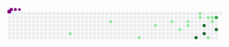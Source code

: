 <svg viewBox="-16 -32 880 192" width="880" height="192" xmlns="http://www.w3.org/2000/svg"><style>@keyframes c0{13.2%{fill:var(--c1)}13.22%,to{fill:var(--ce)}}@keyframes c1{21.37%{fill:var(--c1)}21.39%,to{fill:var(--ce)}}@keyframes c2{28.29%{fill:var(--c1)}28.31%,to{fill:var(--ce)}}@keyframes c3{32.69%{fill:var(--c1)}32.71%,to{fill:var(--ce)}}@keyframes c4{35.84%{fill:var(--c1)}35.86%,to{fill:var(--ce)}}@keyframes c5{40.87%{fill:var(--c1)}40.89%,to{fill:var(--ce)}}@keyframes c6{38.35%{fill:var(--c1)}38.37%,to{fill:var(--ce)}}@keyframes c7{38.98%{fill:var(--c1)}39%,to{fill:var(--ce)}}@keyframes c8{66.03%{fill:var(--c4)}66.05%,to{fill:var(--ce)}}@keyframes c9{46.53%{fill:var(--c1)}46.55%,to{fill:var(--ce)}}@keyframes ca{45.9%{fill:var(--c1)}45.92%,to{fill:var(--ce)}}@keyframes cb{62.88%{fill:var(--c4)}62.9%,to{fill:var(--ce)}}@keyframes cc{64.14%{fill:var(--c4)}64.16%,to{fill:var(--ce)}}@keyframes cd{48.42%{fill:var(--c1)}48.44%,to{fill:var(--ce)}}@keyframes ce{52.82%{fill:var(--c1)}52.84%,to{fill:var(--ce)}}@keyframes cf{49.05%{fill:var(--c1)}49.07%,to{fill:var(--ce)}}@keyframes cg{49.68%{fill:var(--c1)}49.7%,to{fill:var(--ce)}}@keyframes ch{57.22%{fill:var(--c3)}57.24%,to{fill:var(--ce)}}@keyframes ci{60.37%{fill:var(--c4)}60.39%,to{fill:var(--ce)}}@keyframes u0{13.2%{transform:scale(0,1)}13.22%,21.37%{transform:scale(.07,1)}21.39%,28.29%{transform:scale(.14,1)}28.31%,32.69%{transform:scale(.21,1)}32.71%,35.84%{transform:scale(.29,1)}35.86%,38.35%{transform:scale(.36,1)}38.37%,38.98%{transform:scale(.43,1)}39%,40.87%{transform:scale(.5,1)}40.89%,45.9%{transform:scale(.57,1)}45.92%,46.53%{transform:scale(.64,1)}46.55%,48.42%{transform:scale(.71,1)}48.44%,49.05%{transform:scale(.79,1)}49.07%,49.68%{transform:scale(.86,1)}49.7%,52.82%{transform:scale(.93,1)}52.84%,to{transform:scale(1,1)}}@keyframes u1{57.22%{transform:scale(0,1)}57.24%,to{transform:scale(1,1)}}@keyframes u2{60.37%{transform:scale(0,1)}60.39%,62.88%{transform:scale(.25,1)}62.9%,64.14%{transform:scale(.5,1)}64.16%,66.03%{transform:scale(.75,1)}66.05%,to{transform:scale(1,1)}}@keyframes s0{0%,99.37%{transform:translate(0,-16px)}.63%{transform:translate(0,0)}10.06%{transform:translate(240px,0)}13.21%{transform:translate(240px,80px)}19.5%{transform:translate(400px,80px)}21.38%{transform:translate(400px,32px)}25.79%{transform:translate(512px,32px)}28.3%{transform:translate(512px,96px)}30.82%{transform:translate(576px,96px)}32.7%{transform:translate(576px,48px)}35.22%{transform:translate(640px,48px)}35.85%{transform:translate(640px,32px)}38.36%{transform:translate(704px,32px)}38.99%{transform:translate(704px,48px)}40.25%{transform:translate(672px,48px)}40.88%{transform:translate(672px,64px)}44.03%{transform:translate(752px,64px)}46.54%{transform:translate(752px,0)}47.8%{transform:translate(784px,0)}48.43%{transform:translate(784px,16px)}49.06%{transform:translate(800px,16px)}49.69%{transform:translate(800px,32px)}50.31%{transform:translate(784px,32px)}52.83%{transform:translate(784px,96px)}53.46%{transform:translate(800px,96px)}55.35%,61.64%{transform:translate(800px,48px)}55.97%{transform:translate(816px,48px)}57.23%{transform:translate(816px,16px)}57.86%{transform:translate(832px,16px)}58.49%{transform:translate(832px,32px)}59.12%{transform:translate(816px,32px)}60.38%{transform:translate(816px,64px)}61.01%{transform:translate(800px,64px)}62.89%{transform:translate(768px,48px)}64.15%{transform:translate(768px,80px)}65.41%{transform:translate(736px,80px)}66.04%{transform:translate(736px,96px)}86.79%{transform:translate(208px,96px)}88.05%{transform:translate(208px,64px)}89.94%{transform:translate(160px,64px)}90.57%{transform:translate(160px,48px)}93.08%{transform:translate(96px,48px)}93.71%{transform:translate(96px,32px)}94.97%{transform:translate(64px,32px)}95.6%{transform:translate(64px,16px)}96.23%{transform:translate(48px,16px)}97.48%{transform:translate(48px,-16px)}}@keyframes s1{0%,99.37%{transform:translate(16px,-16px)}.63%{transform:translate(0,-16px)}1.26%{transform:translate(0,0)}10.69%{transform:translate(240px,0)}13.84%{transform:translate(240px,80px)}20.13%{transform:translate(400px,80px)}22.01%{transform:translate(400px,32px)}26.42%{transform:translate(512px,32px)}28.93%{transform:translate(512px,96px)}31.45%{transform:translate(576px,96px)}33.33%{transform:translate(576px,48px)}35.85%{transform:translate(640px,48px)}36.48%{transform:translate(640px,32px)}38.99%{transform:translate(704px,32px)}39.62%{transform:translate(704px,48px)}40.88%{transform:translate(672px,48px)}41.51%{transform:translate(672px,64px)}44.65%{transform:translate(752px,64px)}47.17%{transform:translate(752px,0)}48.43%{transform:translate(784px,0)}49.06%{transform:translate(784px,16px)}49.69%{transform:translate(800px,16px)}50.31%{transform:translate(800px,32px)}50.94%{transform:translate(784px,32px)}53.46%{transform:translate(784px,96px)}54.09%{transform:translate(800px,96px)}55.97%,62.26%{transform:translate(800px,48px)}56.6%{transform:translate(816px,48px)}57.86%{transform:translate(816px,16px)}58.49%{transform:translate(832px,16px)}59.12%{transform:translate(832px,32px)}59.75%{transform:translate(816px,32px)}61.01%{transform:translate(816px,64px)}61.64%{transform:translate(800px,64px)}63.52%{transform:translate(768px,48px)}64.78%{transform:translate(768px,80px)}66.04%{transform:translate(736px,80px)}66.67%{transform:translate(736px,96px)}87.42%{transform:translate(208px,96px)}88.68%{transform:translate(208px,64px)}90.57%{transform:translate(160px,64px)}91.19%{transform:translate(160px,48px)}93.71%{transform:translate(96px,48px)}94.34%{transform:translate(96px,32px)}95.6%{transform:translate(64px,32px)}96.23%{transform:translate(64px,16px)}96.86%{transform:translate(48px,16px)}98.11%{transform:translate(48px,-16px)}}@keyframes s2{0%,99.37%{transform:translate(32px,-16px)}1.26%{transform:translate(0,-16px)}1.89%{transform:translate(0,0)}11.32%{transform:translate(240px,0)}14.47%{transform:translate(240px,80px)}20.75%{transform:translate(400px,80px)}22.64%{transform:translate(400px,32px)}27.04%{transform:translate(512px,32px)}29.56%{transform:translate(512px,96px)}32.08%{transform:translate(576px,96px)}33.96%{transform:translate(576px,48px)}36.48%{transform:translate(640px,48px)}37.11%{transform:translate(640px,32px)}39.62%{transform:translate(704px,32px)}40.25%{transform:translate(704px,48px)}41.51%{transform:translate(672px,48px)}42.14%{transform:translate(672px,64px)}45.28%{transform:translate(752px,64px)}47.8%{transform:translate(752px,0)}49.06%{transform:translate(784px,0)}49.69%{transform:translate(784px,16px)}50.31%{transform:translate(800px,16px)}50.94%{transform:translate(800px,32px)}51.57%{transform:translate(784px,32px)}54.09%{transform:translate(784px,96px)}54.72%{transform:translate(800px,96px)}56.6%,62.89%{transform:translate(800px,48px)}57.23%{transform:translate(816px,48px)}58.49%{transform:translate(816px,16px)}59.12%{transform:translate(832px,16px)}59.75%{transform:translate(832px,32px)}60.38%{transform:translate(816px,32px)}61.64%{transform:translate(816px,64px)}62.26%{transform:translate(800px,64px)}64.15%{transform:translate(768px,48px)}65.41%{transform:translate(768px,80px)}66.67%{transform:translate(736px,80px)}67.3%{transform:translate(736px,96px)}88.05%{transform:translate(208px,96px)}89.31%{transform:translate(208px,64px)}91.19%{transform:translate(160px,64px)}91.82%{transform:translate(160px,48px)}94.34%{transform:translate(96px,48px)}94.97%{transform:translate(96px,32px)}96.23%{transform:translate(64px,32px)}96.86%{transform:translate(64px,16px)}97.48%{transform:translate(48px,16px)}98.74%{transform:translate(48px,-16px)}}@keyframes s3{0%,99.37%{transform:translate(48px,-16px)}1.89%{transform:translate(0,-16px)}2.52%{transform:translate(0,0)}11.95%{transform:translate(240px,0)}15.09%{transform:translate(240px,80px)}21.38%{transform:translate(400px,80px)}23.27%{transform:translate(400px,32px)}27.67%{transform:translate(512px,32px)}30.19%{transform:translate(512px,96px)}32.7%{transform:translate(576px,96px)}34.59%{transform:translate(576px,48px)}37.11%{transform:translate(640px,48px)}37.74%{transform:translate(640px,32px)}40.25%{transform:translate(704px,32px)}40.88%{transform:translate(704px,48px)}42.14%{transform:translate(672px,48px)}42.77%{transform:translate(672px,64px)}45.91%{transform:translate(752px,64px)}48.43%{transform:translate(752px,0)}49.69%{transform:translate(784px,0)}50.31%{transform:translate(784px,16px)}50.94%{transform:translate(800px,16px)}51.57%{transform:translate(800px,32px)}52.2%{transform:translate(784px,32px)}54.72%{transform:translate(784px,96px)}55.35%{transform:translate(800px,96px)}57.23%,63.52%{transform:translate(800px,48px)}57.86%{transform:translate(816px,48px)}59.12%{transform:translate(816px,16px)}59.75%{transform:translate(832px,16px)}60.38%{transform:translate(832px,32px)}61.01%{transform:translate(816px,32px)}62.26%{transform:translate(816px,64px)}62.89%{transform:translate(800px,64px)}64.78%{transform:translate(768px,48px)}66.04%{transform:translate(768px,80px)}67.3%{transform:translate(736px,80px)}67.92%{transform:translate(736px,96px)}88.68%{transform:translate(208px,96px)}89.94%{transform:translate(208px,64px)}91.82%{transform:translate(160px,64px)}92.45%{transform:translate(160px,48px)}94.97%{transform:translate(96px,48px)}95.6%{transform:translate(96px,32px)}96.86%{transform:translate(64px,32px)}97.48%{transform:translate(64px,16px)}98.11%{transform:translate(48px,16px)}}:root{--cb:#1b1f230a;--cs:purple;--ce:#ebedf0;--c0:#ebedf0;--c1:#9be9a8;--c2:#40c463;--c3:#30a14e;--c4:#216e39}@media (prefers-color-scheme:dark){:root{--cb:#1b1f230a;--cs:purple;--ce:#161b22;--c1:#01311f;--c2:#034525;--c3:#0f6d31;--c4:#00c647}}.c{shape-rendering:geometricPrecision;rx:2;ry:2;fill:var(--ce);stroke-width:1px;stroke:var(--cb);animation:none 15900ms linear infinite}.c.c0,.c.c1{fill:var(--c1);animation-name:c0}.c.c1{animation-name:c1}.c.c2,.c.c3,.c.c4{fill:var(--c1);animation-name:c2}.c.c3,.c.c4{animation-name:c3}.c.c4{animation-name:c4}.c.c5,.c.c6,.c.c7{fill:var(--c1);animation-name:c5}.c.c6,.c.c7{animation-name:c6}.c.c7{animation-name:c7}.c.c8{fill:var(--c4);animation-name:c8}.c.c9,.c.ca{fill:var(--c1);animation-name:c9}.c.ca{animation-name:ca}.c.cb,.c.cc{fill:var(--c4);animation-name:cb}.c.cc{animation-name:cc}.c.cd{fill:var(--c1);animation-name:cd}.c.ce,.c.cf,.c.cg{fill:var(--c1);animation-name:ce}.c.cf,.c.cg{animation-name:cf}.c.cg{animation-name:cg}.c.ch{fill:var(--c3);animation-name:ch}.c.ci{fill:var(--c4);animation-name:ci}.s,.u{animation:none linear 15900ms infinite}.u,.u.u0{transform-origin:0 0}.u{transform:scale(0,1)}.u.u0{fill:var(--c1);animation-name:u0}.u.u1{fill:var(--c3);animation-name:u1;transform-origin:624.8px 0}.u.u2{fill:var(--c4);animation-name:u2;transform-origin:669.5px 0}.s{shape-rendering:geometricPrecision;fill:var(--cs)}.s.s0{transform:translate(0,-16px);animation-name:s0}.s.s1{transform:translate(16px,-16px);animation-name:s1}.s.s2{transform:translate(32px,-16px);animation-name:s2}.s.s3{transform:translate(48px,-16px);animation-name:s3}</style><rect class="c" x="2" y="2" width="12" height="12"/><rect class="c" x="2" y="18" width="12" height="12"/><rect class="c" x="2" y="34" width="12" height="12"/><rect class="c" x="2" y="50" width="12" height="12"/><rect class="c" x="2" y="66" width="12" height="12"/><rect class="c" x="2" y="82" width="12" height="12"/><rect class="c" x="2" y="98" width="12" height="12"/><rect class="c" x="18" y="2" width="12" height="12"/><rect class="c" x="18" y="18" width="12" height="12"/><rect class="c" x="18" y="34" width="12" height="12"/><rect class="c" x="18" y="50" width="12" height="12"/><rect class="c" x="18" y="66" width="12" height="12"/><rect class="c" x="18" y="82" width="12" height="12"/><rect class="c" x="18" y="98" width="12" height="12"/><rect class="c" x="34" y="2" width="12" height="12"/><rect class="c" x="34" y="18" width="12" height="12"/><rect class="c" x="34" y="34" width="12" height="12"/><rect class="c" x="34" y="50" width="12" height="12"/><rect class="c" x="34" y="66" width="12" height="12"/><rect class="c" x="34" y="82" width="12" height="12"/><rect class="c" x="34" y="98" width="12" height="12"/><rect class="c" x="50" y="2" width="12" height="12"/><rect class="c" x="50" y="18" width="12" height="12"/><rect class="c" x="50" y="34" width="12" height="12"/><rect class="c" x="50" y="50" width="12" height="12"/><rect class="c" x="50" y="66" width="12" height="12"/><rect class="c" x="50" y="82" width="12" height="12"/><rect class="c" x="50" y="98" width="12" height="12"/><rect class="c" x="66" y="2" width="12" height="12"/><rect class="c" x="66" y="18" width="12" height="12"/><rect class="c" x="66" y="34" width="12" height="12"/><rect class="c" x="66" y="50" width="12" height="12"/><rect class="c" x="66" y="66" width="12" height="12"/><rect class="c" x="66" y="82" width="12" height="12"/><rect class="c" x="66" y="98" width="12" height="12"/><rect class="c" x="82" y="2" width="12" height="12"/><rect class="c" x="82" y="18" width="12" height="12"/><rect class="c" x="82" y="34" width="12" height="12"/><rect class="c" x="82" y="50" width="12" height="12"/><rect class="c" x="82" y="66" width="12" height="12"/><rect class="c" x="82" y="82" width="12" height="12"/><rect class="c" x="82" y="98" width="12" height="12"/><rect class="c" x="98" y="2" width="12" height="12"/><rect class="c" x="98" y="18" width="12" height="12"/><rect class="c" x="98" y="34" width="12" height="12"/><rect class="c" x="98" y="50" width="12" height="12"/><rect class="c" x="98" y="66" width="12" height="12"/><rect class="c" x="98" y="82" width="12" height="12"/><rect class="c" x="98" y="98" width="12" height="12"/><rect class="c" x="114" y="2" width="12" height="12"/><rect class="c" x="114" y="18" width="12" height="12"/><rect class="c" x="114" y="34" width="12" height="12"/><rect class="c" x="114" y="50" width="12" height="12"/><rect class="c" x="114" y="66" width="12" height="12"/><rect class="c" x="114" y="82" width="12" height="12"/><rect class="c" x="114" y="98" width="12" height="12"/><rect class="c" x="130" y="2" width="12" height="12"/><rect class="c" x="130" y="18" width="12" height="12"/><rect class="c" x="130" y="34" width="12" height="12"/><rect class="c" x="130" y="50" width="12" height="12"/><rect class="c" x="130" y="66" width="12" height="12"/><rect class="c" x="130" y="82" width="12" height="12"/><rect class="c" x="130" y="98" width="12" height="12"/><rect class="c" x="146" y="2" width="12" height="12"/><rect class="c" x="146" y="18" width="12" height="12"/><rect class="c" x="146" y="34" width="12" height="12"/><rect class="c" x="146" y="50" width="12" height="12"/><rect class="c" x="146" y="66" width="12" height="12"/><rect class="c" x="146" y="82" width="12" height="12"/><rect class="c" x="146" y="98" width="12" height="12"/><rect class="c" x="162" y="2" width="12" height="12"/><rect class="c" x="162" y="18" width="12" height="12"/><rect class="c" x="162" y="34" width="12" height="12"/><rect class="c" x="162" y="50" width="12" height="12"/><rect class="c" x="162" y="66" width="12" height="12"/><rect class="c" x="162" y="82" width="12" height="12"/><rect class="c" x="162" y="98" width="12" height="12"/><rect class="c" x="178" y="2" width="12" height="12"/><rect class="c" x="178" y="18" width="12" height="12"/><rect class="c" x="178" y="34" width="12" height="12"/><rect class="c" x="178" y="50" width="12" height="12"/><rect class="c" x="178" y="66" width="12" height="12"/><rect class="c" x="178" y="82" width="12" height="12"/><rect class="c" x="178" y="98" width="12" height="12"/><rect class="c" x="194" y="2" width="12" height="12"/><rect class="c" x="194" y="18" width="12" height="12"/><rect class="c" x="194" y="34" width="12" height="12"/><rect class="c" x="194" y="50" width="12" height="12"/><rect class="c" x="194" y="66" width="12" height="12"/><rect class="c" x="194" y="82" width="12" height="12"/><rect class="c" x="194" y="98" width="12" height="12"/><rect class="c" x="210" y="2" width="12" height="12"/><rect class="c" x="210" y="18" width="12" height="12"/><rect class="c" x="210" y="34" width="12" height="12"/><rect class="c" x="210" y="50" width="12" height="12"/><rect class="c" x="210" y="66" width="12" height="12"/><rect class="c" x="210" y="82" width="12" height="12"/><rect class="c" x="210" y="98" width="12" height="12"/><rect class="c" x="226" y="2" width="12" height="12"/><rect class="c" x="226" y="18" width="12" height="12"/><rect class="c" x="226" y="34" width="12" height="12"/><rect class="c" x="226" y="50" width="12" height="12"/><rect class="c" x="226" y="66" width="12" height="12"/><rect class="c" x="226" y="82" width="12" height="12"/><rect class="c" x="226" y="98" width="12" height="12"/><rect class="c" x="242" y="2" width="12" height="12"/><rect class="c" x="242" y="18" width="12" height="12"/><rect class="c" x="242" y="34" width="12" height="12"/><rect class="c" x="242" y="50" width="12" height="12"/><rect class="c" x="242" y="66" width="12" height="12"/><rect class="c c0" x="242" y="82" width="12" height="12"/><rect class="c" x="242" y="98" width="12" height="12"/><rect class="c" x="258" y="2" width="12" height="12"/><rect class="c" x="258" y="18" width="12" height="12"/><rect class="c" x="258" y="34" width="12" height="12"/><rect class="c" x="258" y="50" width="12" height="12"/><rect class="c" x="258" y="66" width="12" height="12"/><rect class="c" x="258" y="82" width="12" height="12"/><rect class="c" x="258" y="98" width="12" height="12"/><rect class="c" x="274" y="2" width="12" height="12"/><rect class="c" x="274" y="18" width="12" height="12"/><rect class="c" x="274" y="34" width="12" height="12"/><rect class="c" x="274" y="50" width="12" height="12"/><rect class="c" x="274" y="66" width="12" height="12"/><rect class="c" x="274" y="82" width="12" height="12"/><rect class="c" x="274" y="98" width="12" height="12"/><rect class="c" x="290" y="2" width="12" height="12"/><rect class="c" x="290" y="18" width="12" height="12"/><rect class="c" x="290" y="34" width="12" height="12"/><rect class="c" x="290" y="50" width="12" height="12"/><rect class="c" x="290" y="66" width="12" height="12"/><rect class="c" x="290" y="82" width="12" height="12"/><rect class="c" x="290" y="98" width="12" height="12"/><rect class="c" x="306" y="2" width="12" height="12"/><rect class="c" x="306" y="18" width="12" height="12"/><rect class="c" x="306" y="34" width="12" height="12"/><rect class="c" x="306" y="50" width="12" height="12"/><rect class="c" x="306" y="66" width="12" height="12"/><rect class="c" x="306" y="82" width="12" height="12"/><rect class="c" x="306" y="98" width="12" height="12"/><rect class="c" x="322" y="2" width="12" height="12"/><rect class="c" x="322" y="18" width="12" height="12"/><rect class="c" x="322" y="34" width="12" height="12"/><rect class="c" x="322" y="50" width="12" height="12"/><rect class="c" x="322" y="66" width="12" height="12"/><rect class="c" x="322" y="82" width="12" height="12"/><rect class="c" x="322" y="98" width="12" height="12"/><rect class="c" x="338" y="2" width="12" height="12"/><rect class="c" x="338" y="18" width="12" height="12"/><rect class="c" x="338" y="34" width="12" height="12"/><rect class="c" x="338" y="50" width="12" height="12"/><rect class="c" x="338" y="66" width="12" height="12"/><rect class="c" x="338" y="82" width="12" height="12"/><rect class="c" x="338" y="98" width="12" height="12"/><rect class="c" x="354" y="2" width="12" height="12"/><rect class="c" x="354" y="18" width="12" height="12"/><rect class="c" x="354" y="34" width="12" height="12"/><rect class="c" x="354" y="50" width="12" height="12"/><rect class="c" x="354" y="66" width="12" height="12"/><rect class="c" x="354" y="82" width="12" height="12"/><rect class="c" x="354" y="98" width="12" height="12"/><rect class="c" x="370" y="2" width="12" height="12"/><rect class="c" x="370" y="18" width="12" height="12"/><rect class="c" x="370" y="34" width="12" height="12"/><rect class="c" x="370" y="50" width="12" height="12"/><rect class="c" x="370" y="66" width="12" height="12"/><rect class="c" x="370" y="82" width="12" height="12"/><rect class="c" x="370" y="98" width="12" height="12"/><rect class="c" x="386" y="2" width="12" height="12"/><rect class="c" x="386" y="18" width="12" height="12"/><rect class="c" x="386" y="34" width="12" height="12"/><rect class="c" x="386" y="50" width="12" height="12"/><rect class="c" x="386" y="66" width="12" height="12"/><rect class="c" x="386" y="82" width="12" height="12"/><rect class="c" x="386" y="98" width="12" height="12"/><rect class="c" x="402" y="2" width="12" height="12"/><rect class="c" x="402" y="18" width="12" height="12"/><rect class="c c1" x="402" y="34" width="12" height="12"/><rect class="c" x="402" y="50" width="12" height="12"/><rect class="c" x="402" y="66" width="12" height="12"/><rect class="c" x="402" y="82" width="12" height="12"/><rect class="c" x="402" y="98" width="12" height="12"/><rect class="c" x="418" y="2" width="12" height="12"/><rect class="c" x="418" y="18" width="12" height="12"/><rect class="c" x="418" y="34" width="12" height="12"/><rect class="c" x="418" y="50" width="12" height="12"/><rect class="c" x="418" y="66" width="12" height="12"/><rect class="c" x="418" y="82" width="12" height="12"/><rect class="c" x="418" y="98" width="12" height="12"/><rect class="c" x="434" y="2" width="12" height="12"/><rect class="c" x="434" y="18" width="12" height="12"/><rect class="c" x="434" y="34" width="12" height="12"/><rect class="c" x="434" y="50" width="12" height="12"/><rect class="c" x="434" y="66" width="12" height="12"/><rect class="c" x="434" y="82" width="12" height="12"/><rect class="c" x="434" y="98" width="12" height="12"/><rect class="c" x="450" y="2" width="12" height="12"/><rect class="c" x="450" y="18" width="12" height="12"/><rect class="c" x="450" y="34" width="12" height="12"/><rect class="c" x="450" y="50" width="12" height="12"/><rect class="c" x="450" y="66" width="12" height="12"/><rect class="c" x="450" y="82" width="12" height="12"/><rect class="c" x="450" y="98" width="12" height="12"/><rect class="c" x="466" y="2" width="12" height="12"/><rect class="c" x="466" y="18" width="12" height="12"/><rect class="c" x="466" y="34" width="12" height="12"/><rect class="c" x="466" y="50" width="12" height="12"/><rect class="c" x="466" y="66" width="12" height="12"/><rect class="c" x="466" y="82" width="12" height="12"/><rect class="c" x="466" y="98" width="12" height="12"/><rect class="c" x="482" y="2" width="12" height="12"/><rect class="c" x="482" y="18" width="12" height="12"/><rect class="c" x="482" y="34" width="12" height="12"/><rect class="c" x="482" y="50" width="12" height="12"/><rect class="c" x="482" y="66" width="12" height="12"/><rect class="c" x="482" y="82" width="12" height="12"/><rect class="c" x="482" y="98" width="12" height="12"/><rect class="c" x="498" y="2" width="12" height="12"/><rect class="c" x="498" y="18" width="12" height="12"/><rect class="c" x="498" y="34" width="12" height="12"/><rect class="c" x="498" y="50" width="12" height="12"/><rect class="c" x="498" y="66" width="12" height="12"/><rect class="c" x="498" y="82" width="12" height="12"/><rect class="c" x="498" y="98" width="12" height="12"/><rect class="c" x="514" y="2" width="12" height="12"/><rect class="c" x="514" y="18" width="12" height="12"/><rect class="c" x="514" y="34" width="12" height="12"/><rect class="c" x="514" y="50" width="12" height="12"/><rect class="c" x="514" y="66" width="12" height="12"/><rect class="c" x="514" y="82" width="12" height="12"/><rect class="c c2" x="514" y="98" width="12" height="12"/><rect class="c" x="530" y="2" width="12" height="12"/><rect class="c" x="530" y="18" width="12" height="12"/><rect class="c" x="530" y="34" width="12" height="12"/><rect class="c" x="530" y="50" width="12" height="12"/><rect class="c" x="530" y="66" width="12" height="12"/><rect class="c" x="530" y="82" width="12" height="12"/><rect class="c" x="530" y="98" width="12" height="12"/><rect class="c" x="546" y="2" width="12" height="12"/><rect class="c" x="546" y="18" width="12" height="12"/><rect class="c" x="546" y="34" width="12" height="12"/><rect class="c" x="546" y="50" width="12" height="12"/><rect class="c" x="546" y="66" width="12" height="12"/><rect class="c" x="546" y="82" width="12" height="12"/><rect class="c" x="546" y="98" width="12" height="12"/><rect class="c" x="562" y="2" width="12" height="12"/><rect class="c" x="562" y="18" width="12" height="12"/><rect class="c" x="562" y="34" width="12" height="12"/><rect class="c" x="562" y="50" width="12" height="12"/><rect class="c" x="562" y="66" width="12" height="12"/><rect class="c" x="562" y="82" width="12" height="12"/><rect class="c" x="562" y="98" width="12" height="12"/><rect class="c" x="578" y="2" width="12" height="12"/><rect class="c" x="578" y="18" width="12" height="12"/><rect class="c" x="578" y="34" width="12" height="12"/><rect class="c c3" x="578" y="50" width="12" height="12"/><rect class="c" x="578" y="66" width="12" height="12"/><rect class="c" x="578" y="82" width="12" height="12"/><rect class="c" x="578" y="98" width="12" height="12"/><rect class="c" x="594" y="2" width="12" height="12"/><rect class="c" x="594" y="18" width="12" height="12"/><rect class="c" x="594" y="34" width="12" height="12"/><rect class="c" x="594" y="50" width="12" height="12"/><rect class="c" x="594" y="66" width="12" height="12"/><rect class="c" x="594" y="82" width="12" height="12"/><rect class="c" x="594" y="98" width="12" height="12"/><rect class="c" x="610" y="2" width="12" height="12"/><rect class="c" x="610" y="18" width="12" height="12"/><rect class="c" x="610" y="34" width="12" height="12"/><rect class="c" x="610" y="50" width="12" height="12"/><rect class="c" x="610" y="66" width="12" height="12"/><rect class="c" x="610" y="82" width="12" height="12"/><rect class="c" x="610" y="98" width="12" height="12"/><rect class="c" x="626" y="2" width="12" height="12"/><rect class="c" x="626" y="18" width="12" height="12"/><rect class="c" x="626" y="34" width="12" height="12"/><rect class="c" x="626" y="50" width="12" height="12"/><rect class="c" x="626" y="66" width="12" height="12"/><rect class="c" x="626" y="82" width="12" height="12"/><rect class="c" x="626" y="98" width="12" height="12"/><rect class="c" x="642" y="2" width="12" height="12"/><rect class="c" x="642" y="18" width="12" height="12"/><rect class="c c4" x="642" y="34" width="12" height="12"/><rect class="c" x="642" y="50" width="12" height="12"/><rect class="c" x="642" y="66" width="12" height="12"/><rect class="c" x="642" y="82" width="12" height="12"/><rect class="c" x="642" y="98" width="12" height="12"/><rect class="c" x="658" y="2" width="12" height="12"/><rect class="c" x="658" y="18" width="12" height="12"/><rect class="c" x="658" y="34" width="12" height="12"/><rect class="c" x="658" y="50" width="12" height="12"/><rect class="c" x="658" y="66" width="12" height="12"/><rect class="c" x="658" y="82" width="12" height="12"/><rect class="c" x="658" y="98" width="12" height="12"/><rect class="c" x="674" y="2" width="12" height="12"/><rect class="c" x="674" y="18" width="12" height="12"/><rect class="c" x="674" y="34" width="12" height="12"/><rect class="c" x="674" y="50" width="12" height="12"/><rect class="c c5" x="674" y="66" width="12" height="12"/><rect class="c" x="674" y="82" width="12" height="12"/><rect class="c" x="674" y="98" width="12" height="12"/><rect class="c" x="690" y="2" width="12" height="12"/><rect class="c" x="690" y="18" width="12" height="12"/><rect class="c" x="690" y="34" width="12" height="12"/><rect class="c" x="690" y="50" width="12" height="12"/><rect class="c" x="690" y="66" width="12" height="12"/><rect class="c" x="690" y="82" width="12" height="12"/><rect class="c" x="690" y="98" width="12" height="12"/><rect class="c" x="706" y="2" width="12" height="12"/><rect class="c" x="706" y="18" width="12" height="12"/><rect class="c c6" x="706" y="34" width="12" height="12"/><rect class="c c7" x="706" y="50" width="12" height="12"/><rect class="c" x="706" y="66" width="12" height="12"/><rect class="c" x="706" y="82" width="12" height="12"/><rect class="c" x="706" y="98" width="12" height="12"/><rect class="c" x="722" y="2" width="12" height="12"/><rect class="c" x="722" y="18" width="12" height="12"/><rect class="c" x="722" y="34" width="12" height="12"/><rect class="c" x="722" y="50" width="12" height="12"/><rect class="c" x="722" y="66" width="12" height="12"/><rect class="c" x="722" y="82" width="12" height="12"/><rect class="c" x="722" y="98" width="12" height="12"/><rect class="c" x="738" y="2" width="12" height="12"/><rect class="c" x="738" y="18" width="12" height="12"/><rect class="c" x="738" y="34" width="12" height="12"/><rect class="c" x="738" y="50" width="12" height="12"/><rect class="c" x="738" y="66" width="12" height="12"/><rect class="c" x="738" y="82" width="12" height="12"/><rect class="c c8" x="738" y="98" width="12" height="12"/><rect class="c c9" x="754" y="2" width="12" height="12"/><rect class="c ca" x="754" y="18" width="12" height="12"/><rect class="c" x="754" y="34" width="12" height="12"/><rect class="c" x="754" y="50" width="12" height="12"/><rect class="c" x="754" y="66" width="12" height="12"/><rect class="c" x="754" y="82" width="12" height="12"/><rect class="c" x="754" y="98" width="12" height="12"/><rect class="c" x="770" y="2" width="12" height="12"/><rect class="c" x="770" y="18" width="12" height="12"/><rect class="c" x="770" y="34" width="12" height="12"/><rect class="c cb" x="770" y="50" width="12" height="12"/><rect class="c" x="770" y="66" width="12" height="12"/><rect class="c cc" x="770" y="82" width="12" height="12"/><rect class="c" x="770" y="98" width="12" height="12"/><rect class="c" x="786" y="2" width="12" height="12"/><rect class="c cd" x="786" y="18" width="12" height="12"/><rect class="c" x="786" y="34" width="12" height="12"/><rect class="c" x="786" y="50" width="12" height="12"/><rect class="c" x="786" y="66" width="12" height="12"/><rect class="c" x="786" y="82" width="12" height="12"/><rect class="c ce" x="786" y="98" width="12" height="12"/><rect class="c" x="802" y="2" width="12" height="12"/><rect class="c cf" x="802" y="18" width="12" height="12"/><rect class="c cg" x="802" y="34" width="12" height="12"/><rect class="c" x="802" y="50" width="12" height="12"/><rect class="c" x="802" y="66" width="12" height="12"/><rect class="c" x="802" y="82" width="12" height="12"/><rect class="c" x="802" y="98" width="12" height="12"/><rect class="c" x="818" y="2" width="12" height="12"/><rect class="c ch" x="818" y="18" width="12" height="12"/><rect class="c" x="818" y="34" width="12" height="12"/><rect class="c" x="818" y="50" width="12" height="12"/><rect class="c ci" x="818" y="66" width="12" height="12"/><rect class="c" x="818" y="82" width="12" height="12"/><rect class="c" x="818" y="98" width="12" height="12"/><rect class="c" x="834" y="2" width="12" height="12"/><rect class="u u0" height="12" width="625.4" x="0.0" y="144"/><rect class="u u1" height="12" width="45.2" x="624.8" y="144"/><rect class="u u2" height="12" width="179.1" x="669.5" y="144"/><rect class="s s0" x="0.8" y="0.8" width="14.4" height="14.4" rx="4.5" ry="4.5"/><rect class="s s1" x="1.8" y="1.8" width="12.3" height="12.3" rx="4.1" ry="4.1"/><rect class="s s2" x="2.6" y="2.6" width="10.8" height="10.8" rx="3.6" ry="3.6"/><rect class="s s3" x="3.0" y="3.0" width="9.9" height="9.9" rx="3.3" ry="3.3"/></svg> 
